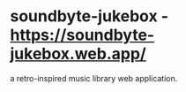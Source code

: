 # soundbyte-jukebox - https://soundbyte-jukebox.web.app/
 a retro-inspired music library web application.
